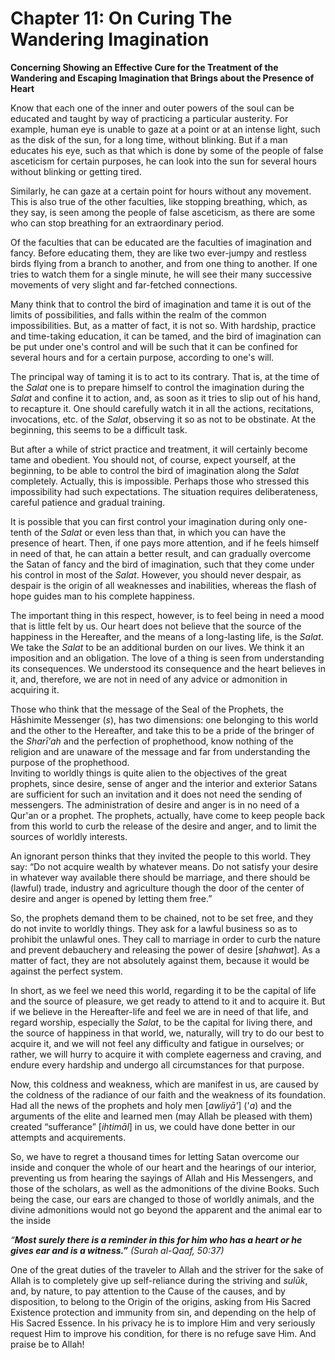 Chapter 11: On Curing The Wandering Imagination
===============================================

**Concerning Showing an Effective Cure for the Treatment of the
Wandering and Escaping Imagination that Brings about the Presence of
Heart**

Know that each one of the inner and outer powers of the soul can be
educated and taught by way of practicing a particular austerity. For
example, human eye is unable to gaze at a point or at an intense light,
such as the disk of the sun, for a long time, without blinking. But if a
man educates his eye, such as that which is done by some of the people
of false asceticism for certain purposes, he can look into the sun for
several hours without blinking or getting tired.

Similarly, he can gaze at a certain point for hours without any
movement. This is also true of the other faculties, like stopping
breathing, which, as they say, is seen among the people of false
asceticism, as there are some who can stop breathing for an
extraordinary period.

Of the faculties that can be educated are the faculties of imagination
and fancy. Before educating them, they are like two ever-jumpy and
restless birds flying from a branch to another, and from one thing to
another. If one tries to watch them for a single minute, he will see
their many successive movements of very slight and far-fetched
connections.

Many think that to control the bird of imagination and tame it is out of
the limits of possibilities, and falls within the realm of the common
impossibilities. But, as a matter of fact, it is not so. With hardship,
practice and time-taking education, it can be tamed, and the bird of
imagination can be put under one's control and will be such that it can
be confined for several hours and for a certain purpose, according to
one's will.

The principal way of taming it is to act to its contrary. That is, at
the time of the *Salat* one is to prepare himself to control the
imagination during the *Salat* and confine it to action, and, as soon as
it tries to slip out of his hand, to recapture it. One should carefully
watch it in all the actions, recitations, invocations, etc. of the
*Salat*, observing it so as not to be obstinate. At the beginning, this
seems to be a difficult task.

But after a while of strict practice and treatment, it will certainly
become tame and obedient. You should not, of course, expect yourself, at
the beginning, to be able to control the bird of imagination along the
*Salat* completely. Actually, this is impossible. Perhaps those who
stressed this impossibility had such expectations. The situation
requires deliberateness, careful patience and gradual training.

It is possible that you can first control your imagination during only
one-tenth of the *Salat* or even less than that, in which you can have
the presence of heart. Then, if one pays more attention, and if he feels
himself in need of that, he can attain a better result, and can
gradually overcome the Satan of fancy and the bird of imagination, such
that they come under his control in most of the *Salat*. However, you
should never despair, as despair is the origin of all weaknesses and
inabilities, whereas the flash of hope guides man to his complete
happiness.

The important thing in this respect, however, is to feel being in need a
mood that is little felt by us. Our heart does not believe that the
source of the happiness in the Hereafter, and the means of a
long-lasting life, is the *Salat*. We take the *Salat* to be an
additional burden on our lives. We think it an imposition and an
obligation. The love of a thing is seen from understanding its
consequences. We understood its consequence and the heart believes in
it, and, therefore, we are not in need of any advice or admonition in
acquiring it.

Those who think that the message of the Seal of the Prophets, the
Hāshimite Messenger (*s*), has two dimensions: one belonging to this
world and the other to the Hereafter, and take this to be a pride of the
bringer of the *Sharī'ah* and the perfection of prophethood, know
nothing of the religion and are unaware of the message and far from
understanding the purpose of the prophethood.  
 Inviting to worldly things is quite alien to the objectives of the
great prophets, since desire, sense of anger and the interior and
exterior Satans are sufficient for such an invitation and it does not
need the sending of messengers. The administration of desire and anger
is in no need of a Qur'an or a prophet. The prophets, actually, have
come to keep people back from this world to curb the release of the
desire and anger, and to limit the sources of worldly interests.

An ignorant person thinks that they invited the people to this world.
They say: “Do not acquire wealth by whatever means. Do not satisfy your
desire in whatever way available there should be marriage, and there
should be (lawful) trade, industry and agriculture though the door of
the center of desire and anger is opened by letting them free.”

So, the prophets demand them to be chained, not to be set free, and they
do not invite to worldly things. They ask for a lawful business so as to
prohibit the unlawful ones. They call to marriage in order to curb the
nature and prevent debauchery and releasing the power of desire
[*shahwat*]. As a matter of fact, they are not absolutely against them,
because it would be against the perfect system.

In short, as we feel we need this world, regarding it to be the capital
of life and the source of pleasure, we get ready to attend to it and to
acquire it. But if we believe in the Hereafter-life and feel we are in
need of that life, and regard worship, especially the *Salat*, to be the
capital for living there, and the source of happiness in that world, we,
naturally, will try to do our best to acquire it, and we will not feel
any difficulty and fatigue in ourselves; or rather, we will hurry to
acquire it with complete eagerness and craving, and endure every
hardship and undergo all circumstances for that purpose.

Now, this coldness and weakness, which are manifest in us, are caused by
the coldness of the radiance of our faith and the weakness of its
foundation. Had all the news of the prophets and holy men [*awliyā'*]
('*a*) and the arguments of the elite and learned men (may Allah be
pleased with them) created “sufferance” [*ihtimāl*] in us, we could have
done better in our attempts and acquirements.

So, we have to regret a thousand times for letting Satan overcome our
inside and conquer the whole of our heart and the hearings of our
interior, preventing us from hearing the sayings of Allah and His
Messengers, and those of the scholars, as well as the admonitions of the
divine Books. Such being the case, our ears are changed to those of
worldly animals, and the divine admonitions would not go beyond the
apparent and the animal ear to the inside

*“**Most surely there is a reminder in this for him who has a heart or
he gives ear and is a witness.”*** *(Surah al-Qaaf, 50:37)*

One of the great duties of the traveler to Allah and the striver for the
sake of Allah is to completely give up self-reliance during the striving
and *sulūk*, and, by nature, to pay attention to the Cause of the
causes, and by disposition, to belong to the Origin of the origins,
asking from His Sacred Existence protection and immunity from sin, and
depending on the help of His Sacred Essence. In his privacy he is to
implore Him and very seriously request Him to improve his condition, for
there is no refuge save Him. And praise be to Allah!


